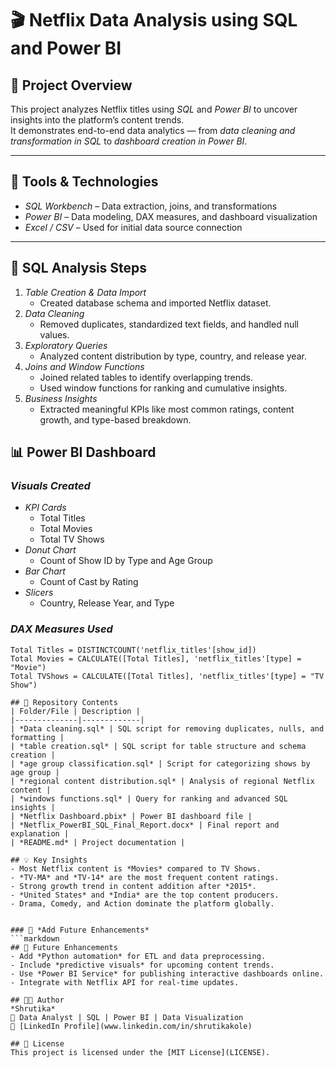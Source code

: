 # 🎬 Netflix Data Analysis using SQL and Power BI

## 📘 Project Overview
This project analyzes Netflix titles using *SQL* and *Power BI* to uncover insights into the platform’s content trends.  
It demonstrates end-to-end data analytics — from *data cleaning and transformation in SQL* to *dashboard creation in Power BI*.

---

## 🧮 Tools & Technologies
- *SQL Workbench* – Data extraction, joins, and transformations  
- *Power BI* – Data modeling, DAX measures, and dashboard visualization  
- *Excel / CSV* – Used for initial data source connection  

---

## 🧱 SQL Analysis Steps
1. *Table Creation & Data Import*
   - Created database schema and imported Netflix dataset.
2. *Data Cleaning*
   - Removed duplicates, standardized text fields, and handled null values.
3. *Exploratory Queries*
   - Analyzed content distribution by type, country, and release year.
4. *Joins and Window Functions*
   - Joined related tables to identify overlapping trends.
   - Used window functions for ranking and cumulative insights.
5. *Business Insights*
   - Extracted meaningful KPIs like most common ratings, content growth, and type-based breakdown.

## 📊 Power BI Dashboard

### *Visuals Created*
- *KPI Cards*
  - Total Titles  
  - Total Movies  
  - Total TV Shows  
- *Donut Chart*
  - Count of Show ID by Type and Age Group  
- *Bar Chart*
  - Count of Cast by Rating  
- *Slicers*
  - Country, Release Year, and Type

### *DAX Measures Used*
```DAX
Total Titles = DISTINCTCOUNT('netflix_titles'[show_id])
Total Movies = CALCULATE([Total Titles], 'netflix_titles'[type] = "Movie")
Total TVShows = CALCULATE([Total Titles], 'netflix_titles'[type] = "TV Show")

## 📁 Repository Contents
| Folder/File | Description |
|--------------|-------------|
| *Data cleaning.sql* | SQL script for removing duplicates, nulls, and formatting |
| *table creation.sql* | SQL script for table structure and schema creation |
| *age group classification.sql* | Script for categorizing shows by age group |
| *regional content distribution.sql* | Analysis of regional Netflix content |
| *windows functions.sql* | Query for ranking and advanced SQL insights |
| *Netflix Dashboard.pbix* | Power BI dashboard file |
| *Netflix_PowerBI_SQL_Final_Report.docx* | Final report and explanation |
| *README.md* | Project documentation |

## 💡 Key Insights
- Most Netflix content is *Movies* compared to TV Shows.  
- *TV-MA* and *TV-14* are the most frequent content ratings.  
- Strong growth trend in content addition after *2015*.  
- *United States* and *India* are the top content producers.  
- Drama, Comedy, and Action dominate the platform globally.


### 🚀 *Add Future Enhancements*
```markdown
## 🚀 Future Enhancements
- Add *Python automation* for ETL and data preprocessing.  
- Include *predictive visuals* for upcoming content trends.  
- Use *Power BI Service* for publishing interactive dashboards online.  
- Integrate with Netflix API for real-time updates.

## 👩‍💻 Author
*Shrutika*  
💼 Data Analyst | SQL | Power BI | Data Visualization  
🔗 [LinkedIn Profile](www.linkedin.com/in/shrutikakole)

## 🪪 License
This project is licensed under the [MIT License](LICENSE).





